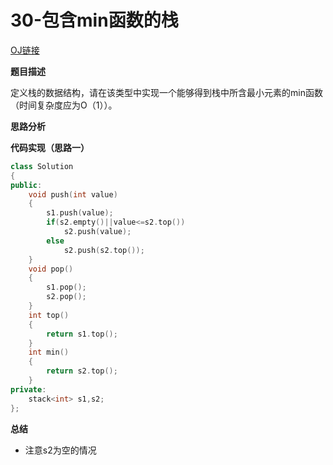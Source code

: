 # 30-包含min函数的栈

[OJ链接](https://www.nowcoder.com/practice/4c776177d2c04c2494f2555c9fcc1e49?tpId=13&tqId=11173&tPage=1&rp=1&ru=%2Fta%2Fcoding-interviews&qru=%2Fta%2Fcoding-interviews%2Fquestion-ranking)

**题目描述**

定义栈的数据结构，请在该类型中实现一个能够得到栈中所含最小元素的min函数（时间复杂度应为O（1））。

**思路分析**

**代码实现（思路一）**

```c++
class Solution 
{
public:
    void push(int value) 
    {
        s1.push(value);
        if(s2.empty()||value<=s2.top())
            s2.push(value);
        else
            s2.push(s2.top());
    }
    void pop() 
    {
        s1.pop();
        s2.pop();
    }
    int top() 
    {
        return s1.top();
    }
    int min() 
    {
        return s2.top();
    }
private:
    stack<int> s1,s2;
};
```

**总结**

* 注意s2为空的情况



